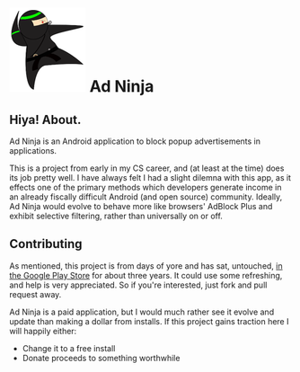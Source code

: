 # ![ninja](https://github.com/stevejarvis/adninja/blob/master/res/drawable/ninja_block_clear.png) Ad Ninja
## Hiya! About.
Ad Ninja is an Android application to block popup advertisements in
applications.

This is a project from early in my CS career, and (at least at the time) does
its job pretty well. I have always felt I had a slight dilemna with this
app, as it effects one of the primary methods which developers generate
income in an already fiscally difficult Android (and open source) community.
Ideally, Ad Ninja would evolve to behave more like browsers' AdBlock Plus and
exhibit selective filtering, rather than universally on or off.

## Contributing
As mentioned, this project is from days of yore and has sat, untouched, [in the
Google Play Store](https://play.google.com/store/apps/details?id=com.sajarvis.adninja) 
for about three years. It could use some refreshing, and help
is very appreciated. So if you're interested, just fork and pull request away.

Ad Ninja is a paid application, but I would much rather see it evolve and update
than making a dollar from installs. If this project gains traction here I will
happily either:

* Change it to a free install
* Donate proceeds to something worthwhile
